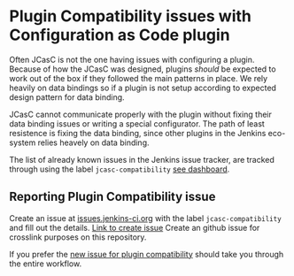 # Plugin Compatibility issues with Configuration as Code plugin

Often JCasC is not the one having issues with configuring a plugin.
Because of how the JCasC was designed, plugins _should_ be expected to work out of the box if they followed the main patterns in place.
We rely heavily on data bindings so if a plugin is not setup according to expected design pattern for data binding.

JCasC cannot communicate properly with the plugin without fixing their data binding issues or writing a special configurator.
The path of least resistence is fixing the data binding, since other plugins in the Jenkins eco-system relies heavely on data binding.

The list of already known issues in the Jenkins issue tracker, are tracked through using the label `jcasc-compatibility` [see dashboard][dashboard].

## Reporting Plugin Compatibility issue

Create an issue at [issues.jenkins-ci.org](https://issues.jenkins-ci.org) with the label `jcasc-compatibility` and fill out the details.
[Link to create issue][new-jira-issue]
Create an github issue for crosslink purposes on this repository.

If you prefer the [new issue for plugin compatibility][new-github-issue] should take you through the entire workflow.

[dashboard]: https://issues.jenkins.io/secure/Dashboard.jspa?selectPageId=18341
[new-jira-issue]: https://issues.jenkins-ci.org/secure/CreateIssueDetails!init.jspa?pid=10172&issuetype=1&summary=Cannot+configure+X+plugin+with+JCasC&labels=jcasc-compatibility
[new-github-issue]: https://github.com/jenkinsci/configuration-as-code-plugin/issues/new?labels=plugin-compatibility&template=3-plugin-compatibility.md
